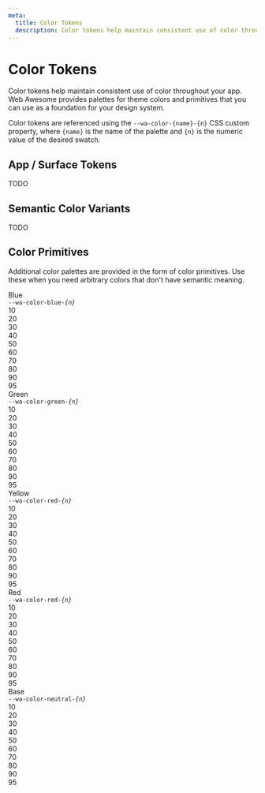 ```yaml
---
meta:
  title: Color Tokens
  description: Color tokens help maintain consistent use of color throughout your app.
---
```


# Color Tokens

Color tokens help maintain consistent use of color throughout your app. Web Awesome provides palettes for theme colors and primitives that you can use as a foundation for your design system.

Color tokens are referenced using the `--wa-color-{name}-{n}` CSS custom property, where `{name}` is the name of the palette and `{n}` is the numeric value of the desired swatch.

## App / Surface Tokens

TODO

## Semantic Color Variants

TODO

## Color Primitives

Additional color palettes are provided in the form of color primitives. Use these when you need arbitrary colors that don't have semantic meaning.

<div class="color-palette">
  <div class="color-palette__name">
    Blue<br>
    <code>--wa-color-blue-<em>{n}</em></code>
  </div>
  <div class="color-palette__example"><div class="color-palette__swatch" style="background-color: var(--wa-color-blue-10);"></div>10</div>
  <div class="color-palette__example"><div class="color-palette__swatch" style="background-color: var(--wa-color-blue-20);"></div>20</div>
  <div class="color-palette__example"><div class="color-palette__swatch" style="background-color: var(--wa-color-blue-30);"></div>30</div>
  <div class="color-palette__example"><div class="color-palette__swatch" style="background-color: var(--wa-color-blue-40);"></div>40</div>
  <div class="color-palette__example"><div class="color-palette__swatch" style="background-color: var(--wa-color-blue-50);"></div>50</div>
  <div class="color-palette__example"><div class="color-palette__swatch" style="background-color: var(--wa-color-blue-60);"></div>60</div>
  <div class="color-palette__example"><div class="color-palette__swatch" style="background-color: var(--wa-color-blue-70);"></div>70</div>
  <div class="color-palette__example"><div class="color-palette__swatch" style="background-color: var(--wa-color-blue-80);"></div>80</div>
  <div class="color-palette__example"><div class="color-palette__swatch" style="background-color: var(--wa-color-blue-90);"></div>90</div>
  <div class="color-palette__example"><div class="color-palette__swatch" style="background-color: var(--wa-color-blue-95);"></div>95</div>
</div>

<div class="color-palette">
  <div class="color-palette__name">
    Green<br>
    <code>--wa-color-green-<em>{n}</em></code>
  </div>
  <div class="color-palette__example"><div class="color-palette__swatch" style="background-color: var(--wa-color-green-10);"></div>10</div>
  <div class="color-palette__example"><div class="color-palette__swatch" style="background-color: var(--wa-color-green-20);"></div>20</div>
  <div class="color-palette__example"><div class="color-palette__swatch" style="background-color: var(--wa-color-green-30);"></div>30</div>
  <div class="color-palette__example"><div class="color-palette__swatch" style="background-color: var(--wa-color-green-40);"></div>40</div>
  <div class="color-palette__example"><div class="color-palette__swatch" style="background-color: var(--wa-color-green-50);"></div>50</div>
  <div class="color-palette__example"><div class="color-palette__swatch" style="background-color: var(--wa-color-green-60);"></div>60</div>
  <div class="color-palette__example"><div class="color-palette__swatch" style="background-color: var(--wa-color-green-70);"></div>70</div>
  <div class="color-palette__example"><div class="color-palette__swatch" style="background-color: var(--wa-color-green-80);"></div>80</div>
  <div class="color-palette__example"><div class="color-palette__swatch" style="background-color: var(--wa-color-green-90);"></div>90</div>
  <div class="color-palette__example"><div class="color-palette__swatch" style="background-color: var(--wa-color-green-95);"></div>95</div>
</div>

<div class="color-palette">
  <div class="color-palette__name">
    Yellow<br>
    <code>--wa-color-red-<em>{n}</em></code>
  </div>
  <div class="color-palette__example"><div class="color-palette__swatch" style="background-color: var(--wa-color-yellow-10);"></div>10</div>
  <div class="color-palette__example"><div class="color-palette__swatch" style="background-color: var(--wa-color-yellow-20);"></div>20</div>
  <div class="color-palette__example"><div class="color-palette__swatch" style="background-color: var(--wa-color-yellow-30);"></div>30</div>
  <div class="color-palette__example"><div class="color-palette__swatch" style="background-color: var(--wa-color-yellow-40);"></div>40</div>
  <div class="color-palette__example"><div class="color-palette__swatch" style="background-color: var(--wa-color-yellow-50);"></div>50</div>
  <div class="color-palette__example"><div class="color-palette__swatch" style="background-color: var(--wa-color-yellow-60);"></div>60</div>
  <div class="color-palette__example"><div class="color-palette__swatch" style="background-color: var(--wa-color-yellow-70);"></div>70</div>
  <div class="color-palette__example"><div class="color-palette__swatch" style="background-color: var(--wa-color-yellow-80);"></div>80</div>
  <div class="color-palette__example"><div class="color-palette__swatch" style="background-color: var(--wa-color-yellow-90);"></div>90</div>
  <div class="color-palette__example"><div class="color-palette__swatch" style="background-color: var(--wa-color-yellow-95);"></div>95</div>
</div>

<div class="color-palette">
  <div class="color-palette__name">
    Red<br>
    <code>--wa-color-red-<em>{n}</em></code>
  </div>
  <div class="color-palette__example"><div class="color-palette__swatch" style="background-color: var(--wa-color-red-10);"></div>10</div>
  <div class="color-palette__example"><div class="color-palette__swatch" style="background-color: var(--wa-color-red-20);"></div>20</div>
  <div class="color-palette__example"><div class="color-palette__swatch" style="background-color: var(--wa-color-red-30);"></div>30</div>
  <div class="color-palette__example"><div class="color-palette__swatch" style="background-color: var(--wa-color-red-40);"></div>40</div>
  <div class="color-palette__example"><div class="color-palette__swatch" style="background-color: var(--wa-color-red-50);"></div>50</div>
  <div class="color-palette__example"><div class="color-palette__swatch" style="background-color: var(--wa-color-red-60);"></div>60</div>
  <div class="color-palette__example"><div class="color-palette__swatch" style="background-color: var(--wa-color-red-70);"></div>70</div>
  <div class="color-palette__example"><div class="color-palette__swatch" style="background-color: var(--wa-color-red-80);"></div>80</div>
  <div class="color-palette__example"><div class="color-palette__swatch" style="background-color: var(--wa-color-red-90);"></div>90</div>
  <div class="color-palette__example"><div class="color-palette__swatch" style="background-color: var(--wa-color-red-95);"></div>95</div>
</div>

<div class="color-palette">
  <div class="color-palette__name">
    Base<br>
    <code>--wa-color-neutral-<em>{n}</em></code>
  </div>
  <div class="color-palette__example"><div class="color-palette__swatch" style="background-color: var(--wa-color-base-10);"></div>10</div>
  <div class="color-palette__example"><div class="color-palette__swatch" style="background-color: var(--wa-color-base-20);"></div>20</div>
  <div class="color-palette__example"><div class="color-palette__swatch" style="background-color: var(--wa-color-base-30);"></div>30</div>
  <div class="color-palette__example"><div class="color-palette__swatch" style="background-color: var(--wa-color-base-40);"></div>40</div>
  <div class="color-palette__example"><div class="color-palette__swatch" style="background-color: var(--wa-color-base-50);"></div>50</div>
  <div class="color-palette__example"><div class="color-palette__swatch" style="background-color: var(--wa-color-base-60);"></div>60</div>
  <div class="color-palette__example"><div class="color-palette__swatch" style="background-color: var(--wa-color-base-70);"></div>70</div>
  <div class="color-palette__example"><div class="color-palette__swatch" style="background-color: var(--wa-color-base-80);"></div>80</div>
  <div class="color-palette__example"><div class="color-palette__swatch" style="background-color: var(--wa-color-base-90);"></div>90</div>
  <div class="color-palette__example"><div class="color-palette__swatch" style="background-color: var(--wa-color-base-95);"></div>95</div>
</div>
